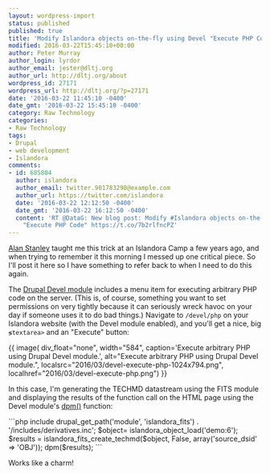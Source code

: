 ```yaml
---
layout: wordpress-import
status: published
published: true
title: 'Modify Islandora objects on-the-fly using Devel "Execute PHP Code"'
modified: 2016-03-22T15:45:10+00:00
author: Peter Murray
author_login: lyrdor
author_email: jester@dltj.org
author_url: http://dltj.org/about
wordpress_id: 27171
wordpress_url: http://dltj.org/?p=27171
date: '2016-03-22 11:45:10 -0400'
date_gmt: '2016-03-22 15:45:10 -0400'
category: Raw Technology
categories:
- Raw Technology
tags:
- Drupal
- web development
- Islandora
comments:
- id: 685804
  author: islandora
  author_email: twitter.901783298@example.com
  author_url: https://twitter.com/islandora
  date: '2016-03-22 12:12:50 -0400'
  date_gmt: '2016-03-22 16:12:50 -0400'
  content: 'RT @DataG: New blog post: Modify #Islandora objects on-the-fly using Devel
    "Execute PHP Code" https://t.co/7b2rlfncPZ'
---
```

<p><a href="http://islandora.ca/content/meet-your-developer-alan-stanley" title="Meet Your Developer: Alan Stanley | Islandora Website">Alan Stanley</a> taught me this trick at an Islandora Camp a few years ago, and when trying to remember it this morning I messed up one critical piece.  So I'll post it here so I have something to refer back to when I need to do this again.</p>
<p>The <a href="https://www.drupal.org/project/devel">Drupal Devel module</a> includes a menu item for executing arbitrary PHP code on the server.  (This is, of course, something you want to set permissions on very tightly because it can seriously wreck havoc on your day if someone uses it to do bad things.)  Navigate to <code>/devel/php</code> on your Islandora website (with the Devel module enabled), and you'll get a nice, big <code>&lg;textarea></code> and an "Execute" button:</p>
<p>{{ image(
    div_float="none",
    width="584",
    caption='Execute arbitrary PHP using Drupal Devel module.',
    alt="Execute arbitrary PHP using Drupal Devel module.",
    localsrc="2016/03/devel-execute-php-1024x794.png",
    localhref="2016/03/devel-execute-php.png") }}</p>
<p>In this case, I'm generating the TECHMD datastream using the FITS module and displaying the results of the function call on the HTML page using the Devel module's <a href="https://api.drupal.org/api/devel/devel.module/function/dpm/7">dpm()</a> function:</p>
```php
include drupal_get_path('module', 'islandora_fits') . '/includes/derivatives.inc';
$object= islandora_object_load('demo:6');
$results = islandora_fits_create_techmd($object, False, array('source_dsid' => 'OBJ'));
dpm($results);
```
<p>Works like a charm!</p>
